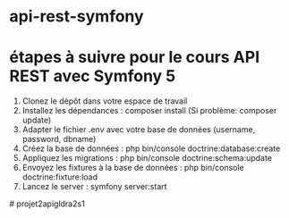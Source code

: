 # api-rest-symfony

# étapes à suivre pour le cours API REST avec Symfony 5
<ol>
<li> Clonez le dépôt dans votre espace de travail</li>
<li> Installez les dépendances : composer install (Si problème: composer update)<br>
<li> Adapter le fichier .env avec votre base de données (username, password, dbname)</li>
<li> Créez la base de données : php bin/console doctrine:database:create</li>
<li> Appliquez les migrations : php bin/console doctrine:schema:update</li>
<li> Envoyez les fixtures à la base de données : php bin/console doctrine:fixture:load</li>
<li> Lancez le server : symfony server:start</li>
</ol># projet2apigldra2s1
